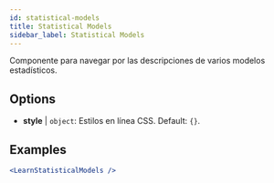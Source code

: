 ```yaml
---
id: statistical-models
title: Statistical Models
sidebar_label: Statistical Models
---
```


Componente para navegar por las descripciones de varios modelos estadísticos.

## Options

* __style__ | `object`: Estilos en línea CSS. Default: `{}`.


## Examples

```jsx live
<LearnStatisticalModels />
```

